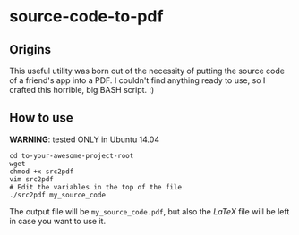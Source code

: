 # source-code-to-pdf

## Origins

This useful utility was born out of the necessity of putting the source code of a friend's app into a PDF.
I couldn't find anything ready to use, so I crafted this horrible, big BASH script. :)

## How to use

**WARNING**: tested ONLY in Ubuntu 14.04

```
cd to-your-awesome-project-root
wget
chmod +x src2pdf
vim src2pdf
# Edit the variables in the top of the file
./src2pdf my_source_code
```

The output file will be `my_source_code.pdf`, but also the *LaTeX* file will be left in case you want to use it.
